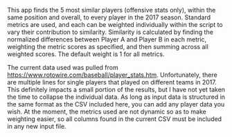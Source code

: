 This app finds the 5 most similar players (offensive stats only), within the same position and overall, to every player in the 2017 season.  Standard metrics are used, and each can be weighted individually within the script to vary their contribution to similarity.  Similarity is calculated by finding the normalized differences between Player A and Player B in each metric, weighting the metric scores as specified, and then summing across all weighted scores.  The default weight is 1 for all metrics.  

The current data used was pulled from https://www.rotowire.com/baseball/player_stats.htm.  Unfortunately, there are multiple lines for single players that played on different teams in 2017.  This definitely impacts a small portion of the results, but I have not yet taken the time to collapse the individual data.  As long as input data is structured in the same format as the CSV included here, you can add any player data you wish.  At the moment, the metrics used are not dynamic so as to make weighting easier, so all columns found in the current CSV must be included in any new input file.
